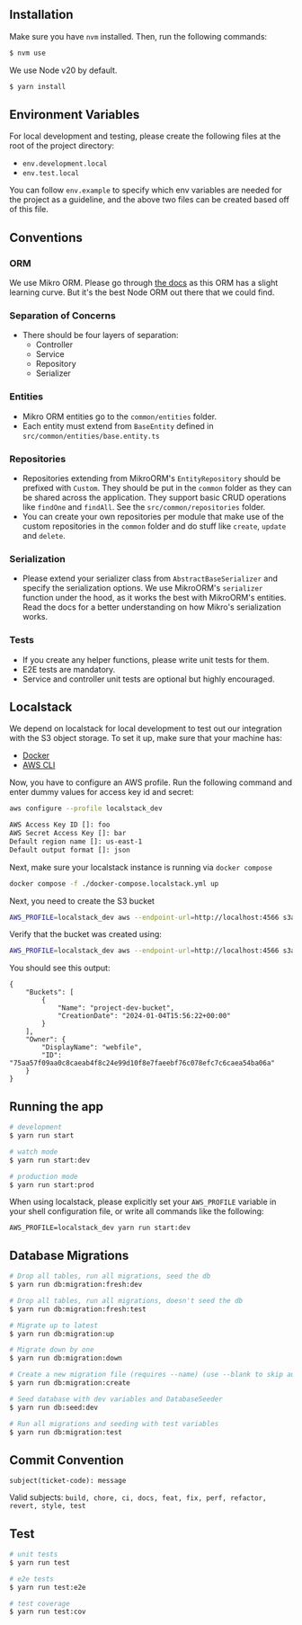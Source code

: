## Installation

Make sure you have `nvm` installed. Then, run the following commands:

```bash
$ nvm use
```

We use Node v20 by default.

```bash
$ yarn install
```
## Environment Variables
For local development and testing, please create the following files at the root of the project directory:

- `env.development.local`
- `env.test.local`

You can follow `env.example` to specify which env variables are needed for the project as a guideline, and the above two files can be created based off of this file.


## Conventions

### ORM
We use Mikro ORM. Please go through [the docs](https://mikro-orm.io/docs/fundamentals) as this ORM has a slight learning curve. But it's the best Node ORM out there that we could find.

### Separation of Concerns
- There should be four layers of separation:
    - Controller
    - Service
    - Repository
    - Serializer

### Entities
- Mikro ORM entities go to the `common/entities` folder.
- Each entity must extend from `BaseEntity` defined in `src/common/entities/base.entity.ts`

### Repositories
- Repositories extending from MikroORM's `EntityRepository` should be prefixed with `Custom`. They should be put in the `common` folder as they can be shared across the application. They support basic CRUD operations like `findOne` and `findAll`. See the `src/common/repositories` folder.
- You can create your own repositories per module that make use of the custom repositories in the `common` folder and do stuff like `create`, `update` and `delete`.

### Serialization
- Please extend your serializer class from `AbstractBaseSerializer` and specify the serialization options. We use MikroORM's `serializer` function under the hood, as it works the best with MikroORM's entities. Read the docs for a better understanding on how Mikro's serialization works.

### Tests
- If you create any helper functions, please write unit tests for them.
- E2E tests are mandatory.
- Service and controller unit tests are optional but highly encouraged.

## Localstack

We depend on localstack for local development to test out our integration with the S3 object storage. To set it up, make sure that your machine has:

- [Docker](https://docs.docker.com/desktop/)
- [AWS CLI](https://docs.aws.amazon.com/cli/latest/userguide/getting-started-install.html)

Now, you have to configure an AWS profile. Run the following command and enter dummy values for access key id and secret:

```bash
aws configure --profile localstack_dev

AWS Access Key ID []: foo 
AWS Secret Access Key []: bar
Default region name []: us-east-1
Default output format []: json

```

Next, make sure your localstack instance is running via `docker compose`

```bash
docker compose -f ./docker-compose.localstack.yml up
```

Next, you need to create the S3 bucket
```bash
AWS_PROFILE=localstack_dev aws --endpoint-url=http://localhost:4566 s3api create-bucket --bucket project-dev-bucket
```

Verify that the bucket was created using:

```bash
AWS_PROFILE=localstack_dev aws --endpoint-url=http://localhost:4566 s3api list-buckets
```

You should see this output:

```
{
    "Buckets": [
        {
            "Name": "project-dev-bucket",
            "CreationDate": "2024-01-04T15:56:22+00:00"
        }
    ],
    "Owner": {
        "DisplayName": "webfile",
        "ID": "75aa57f09aa0c8caeab4f8c24e99d10f8e7faeebf76c078efc7c6caea54ba06a"
    }
}
```


## Running the app

```bash
# development
$ yarn run start

# watch mode
$ yarn run start:dev

# production mode
$ yarn run start:prod
```

When using localstack, please explicitly set your `AWS_PROFILE` variable in your shell configuration file, or write all commands like the following:

```
AWS_PROFILE=localstack_dev yarn run start:dev 
```

## Database Migrations

```bash
# Drop all tables, run all migrations, seed the db
$ yarn run db:migration:fresh:dev

# Drop all tables, run all migrations, doesn't seed the db
$ yarn run db:migration:fresh:test 

# Migrate up to latest
$ yarn run db:migration:up

# Migrate down by one
$ yarn run db:migration:down

# Create a new migration file (requires --name) (use --blank to skip autogeneration)
$ yarn run db:migration:create

# Seed database with dev variables and DatabaseSeeder
$ yarn run db:seed:dev

# Run all migrations and seeding with test variables
$ yarn run db:migration:test
```

## Commit Convention
``subject(ticket-code): message``

Valid subjects:
``build, chore, ci, docs, feat, fix, perf, refactor, revert, style, test``

## Test

```bash
# unit tests
$ yarn run test

# e2e tests
$ yarn run test:e2e

# test coverage
$ yarn run test:cov
```
